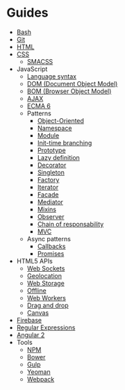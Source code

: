 # Guides

- [Bash](Unix/bash.md)
- [Git](Git/git.md)
- [HTML](HTML/_html.md)
- [CSS](CSS/_css.md)
    - [SMACSS](CSS/_smacss.md)
- JavaScript
    - [Language syntax](JavaScript/_syntax.md)
    - [DOM (Document Object Model)](JavaScript/_dom.md)
    - [BOM (Browser Object Model)](JavaScript/_bom.md)
    - [AJAX](JavaScript/_ajax.md)
    - [ECMA 6](JavaScript/_ecma6.md)
    - Patterns
        - [Object-Oriented](JavaScript/patterns/_oop.md)
        - [Namespace](JavaScript/patterns/_namespace.md)
        - [Module](JavaScript/patterns/_module.md)
        - [Init-time branching](JavaScript/patterns/_inittime.md)
        - [Prototype](JavaScript/patterns/_prototype.md)
        - [Lazy definition](JavaScript/patterns/_lazy.md)
        - [Decorator](JavaScript/patterns/_decorator.md)
        - [Singleton](JavaScript/patterns/_singleton.md)
        - [Factory](JavaScript/patterns/_factory.md)
        - [Iterator](JavaScript/patterns/_iterator.md)
        - [Facade](JavaScript/patterns/_facade.md)
        - [Mediator](JavaScript/patterns/_mediator.md)
        - [Mixins](JavaScript/patterns/_mixins.md)
        - [Observer](JavaScript/patterns/_observer.md)
        - [Chain of responsability](JavaScript/patterns/_chain.md)
        - [MVC](JavaScript/patterns/_mvc.md)
    - Async patterns
        - [Callbacks](JavaScript/async/_callbacks.md)
        - [Promises](JavaScript/async/_promises.md)
- HTML5 APIs
    - [Web Sockets](JavaScript/apis/_websockets.md)
    - [Geolocation](JavaScript/apis/_geolocation.md)
    - [Web Storage](JavaScript/apis/_storage.md)
    - [Offline](JavaScript/apis/_offline.md)
    - [Web Workers](JavaScript/apis/_webworker.md)
    - [Drag and drop](JavaScript/apis/_dragdrop.md)
    - [Canvas](JavaScript/apis/_canvas.md)
- [Firebase](Firebase/firebase.md)
- [Regular Expressions](RegExp/_regexp.md)
- [Angular 2](Angular/angular.md)
- Tools
    - [NPM](Tools/_npm.md)
    - [Bower](Tools/_bower.md) 
    - [Gulp](Tools/_gulp.md)
    - [Yeoman](Tools/_yeoman.md)
    - [Webpack](Tools/webpack.md)